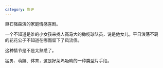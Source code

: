 ```yaml
---
category: 影评
---
```


巨石强森演的家庭情感喜剧。

一个不知道是谁的小女孩来找人高马大的橄榄球队员，说是他女儿。平日浪荡不羁的花花公子不知道在哪而留下了风流债。 

这种情节是不是太熟悉了。

猛男、萌娃、体育，这是好莱坞吸睛的一种类型片手段。

